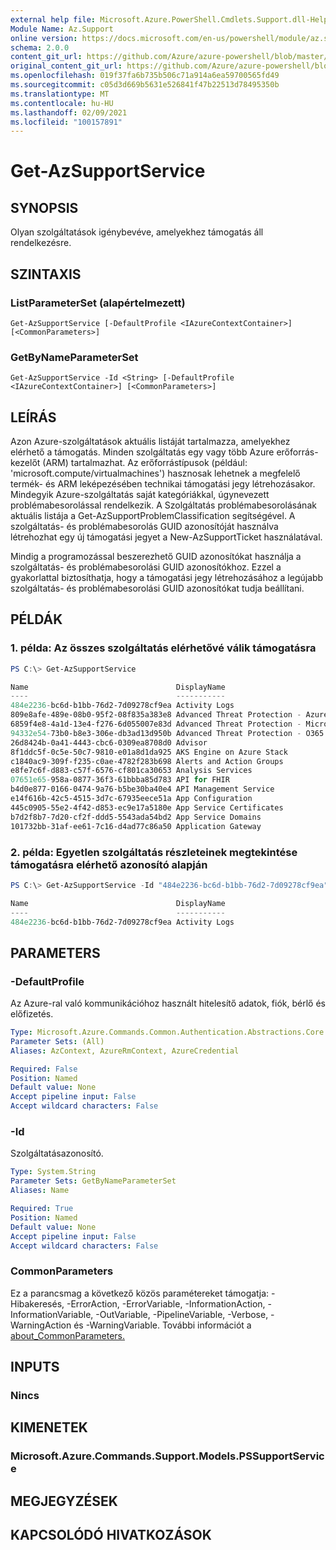```yaml
---
external help file: Microsoft.Azure.PowerShell.Cmdlets.Support.dll-Help.xml
Module Name: Az.Support
online version: https://docs.microsoft.com/en-us/powershell/module/az.support/get-azsupportservice
schema: 2.0.0
content_git_url: https://github.com/Azure/azure-powershell/blob/master/src/Support/Support/help/Get-AzSupportService.md
original_content_git_url: https://github.com/Azure/azure-powershell/blob/master/src/Support/Support/help/Get-AzSupportService.md
ms.openlocfilehash: 019f37fa6b735b506c71a914a6ea59700565fd49
ms.sourcegitcommit: c05d3d669b5631e526841f47b22513d78495350b
ms.translationtype: MT
ms.contentlocale: hu-HU
ms.lasthandoff: 02/09/2021
ms.locfileid: "100157891"
---
```

# Get-AzSupportService

## SYNOPSIS
Olyan szolgáltatások igénybevéve, amelyekhez támogatás áll rendelkezésre. 

## SZINTAXIS

### ListParameterSet (alapértelmezett)
```
Get-AzSupportService [-DefaultProfile <IAzureContextContainer>] [<CommonParameters>]
```

### GetByNameParameterSet
```
Get-AzSupportService -Id <String> [-DefaultProfile <IAzureContextContainer>] [<CommonParameters>]
```

## LEÍRÁS
Azon Azure-szolgáltatások aktuális listáját tartalmazza, amelyekhez elérhető a támogatás. Minden szolgáltatás egy vagy több Azure erőforrás-kezelőt (ARM) tartalmazhat. Az erőforrástípusok (például: 'microsoft.compute/virtualmachines') hasznosak lehetnek a megfelelő termék- és ARM leképezésében technikai támogatási jegy létrehozásakor. Mindegyik Azure-szolgáltatás saját kategóriákkal, úgynevezett problémabesorolással rendelkezik. A Szolgáltatás problémabesorolásának aktuális listája a Get-AzSupportProblemClassification segítségével. A szolgáltatás- és problémabesorolás GUID azonosítóját használva létrehozhat egy új támogatási jegyet a New-AzSupportTicket használatával.

Mindig a programozással beszerezhető GUID azonosítókat használja a szolgáltatás- és problémabesorolási GUID azonosítókhoz. Ezzel a gyakorlattal biztosíthatja, hogy a támogatási jegy létrehozásához a legújabb szolgáltatás- és problémabesorolási GUID azonosítókat tudja beállítani.

## PÉLDÁK

### 1. példa: Az összes szolgáltatás elérhetővé válik támogatásra
```powershell
PS C:\> Get-AzSupportService

Name                                 DisplayName
----                                 -----------
484e2236-bc6d-b1bb-76d2-7d09278cf9ea Activity Logs
809e8afe-489e-08b0-95f2-08f835a383e8 Advanced Threat Protection - Azure
6859f4e8-4a1d-13e4-f276-6d055007e83d Advanced Threat Protection - Microsoft Defender
94332e54-73b0-b8e3-306e-db3ad13d950b Advanced Threat Protection - O365
26d8424b-0a41-4443-cbc6-0309ea8708d0 Advisor
8f1ddc5f-0c5e-50c7-9810-e01a8d1da925 AKS Engine on Azure Stack
c1840ac9-309f-f235-c0ae-4782f283b698 Alerts and Action Groups
e8fe7c6f-d883-c57f-6576-cf801ca30653 Analysis Services
07651e65-958a-0877-36f3-61bbba85d783 API for FHIR
b4d0e877-0166-0474-9a76-b5be30ba40e4 API Management Service
e14f616b-42c5-4515-3d7c-67935eece51a App Configuration
445c0905-55e2-4f42-d853-ec9e17a5180e App Service Certificates
b7d2f8b7-7d20-cf2f-ddd5-5543ada54bd2 App Service Domains
101732bb-31af-ee61-7c16-d4ad77c86a50 Application Gateway
```

### 2. példa: Egyetlen szolgáltatás részleteinek megtekintése támogatásra elérhető azonosító alapján
```powershell
PS C:\> Get-AzSupportService -Id "484e2236-bc6d-b1bb-76d2-7d09278cf9ea"

Name                                 DisplayName
----                                 -----------
484e2236-bc6d-b1bb-76d2-7d09278cf9ea Activity Logs
```

## PARAMETERS

### -DefaultProfile
Az Azure-ral való kommunikációhoz használt hitelesítő adatok, fiók, bérlő és előfizetés.

```yaml
Type: Microsoft.Azure.Commands.Common.Authentication.Abstractions.Core.IAzureContextContainer
Parameter Sets: (All)
Aliases: AzContext, AzureRmContext, AzureCredential

Required: False
Position: Named
Default value: None
Accept pipeline input: False
Accept wildcard characters: False
```

### -Id
Szolgáltatásazonosító.

```yaml
Type: System.String
Parameter Sets: GetByNameParameterSet
Aliases: Name

Required: True
Position: Named
Default value: None
Accept pipeline input: False
Accept wildcard characters: False
```

### CommonParameters
Ez a parancsmag a következő közös paramétereket támogatja: -Hibakeresés, -ErrorAction, -ErrorVariable, -InformationAction, -InformationVariable, -OutVariable, -PipelineVariable, -Verbose, -WarningAction és -WarningVariable. További információt a [about_CommonParameters.](http://go.microsoft.com/fwlink/?LinkID=113216)

## INPUTS

### Nincs

## KIMENETEK

### Microsoft.Azure.Commands.Support.Models.PSSupportService

## MEGJEGYZÉSEK

## KAPCSOLÓDÓ HIVATKOZÁSOK
